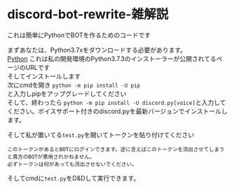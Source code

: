 # discord-bot-rewrite-雑解説

これは簡単にPythonでBOTを作るためのコードです

まずあなたは、Python3.7xをダウンロードする必要があります。  
[Python](https://www.python.org/downloads/release/python-373/)
これは私の開発環境のPython3.7.3のインストーラーが公開されてるページのURLです  
そしてインストールします  
次にcmdを開き
```python -m pip install -U pip```  
と入力しpipをアップグレードしてください  
そして、終わったら
```python -m pip install -U discord.py[voice]```と入力してください。ボイスサポート付きのdiscord.pyを最新バージョンでインストールします。

そして私が置いてる`test.py`を開いてトークンを貼り付けてください
```
このトークンがあるとBOTにログインできます。逆に言えばこのトークンを流出させてしまうと貴方のBOTが悪用されかねません。
必ずトークンは何があっても流出させないでください。
```

そしてcmdに`test.py`をD&Dして実行できます。
